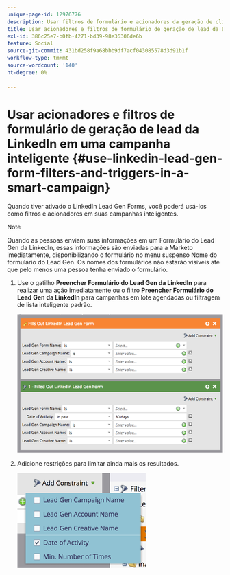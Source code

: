```yaml
---
unique-page-id: 12976776
description: Usar filtros de formulário e acionadores da geração de clientes potenciais da LinkedIn em uma campanha inteligente - Documentação do Marketo - Documentação do produto
title: Usar acionadores e filtros de formulário de geração de lead da LinkedIn em uma campanha inteligente
exl-id: 386c25e7-b0fb-4271-bd39-98e36306de6b
feature: Social
source-git-commit: 431bd258f9a68bbb9df7acf043085578d3d91b1f
workflow-type: tm+mt
source-wordcount: '140'
ht-degree: 0%

---
```


# Usar acionadores e filtros de formulário de geração de lead da LinkedIn em uma campanha inteligente {#use-linkedin-lead-gen-form-filters-and-triggers-in-a-smart-campaign}

Quando tiver ativado o LinkedIn Lead Gen Forms, você poderá usá-los como filtros e acionadores em suas campanhas inteligentes.

>[!NOTE]
>
>Quando as pessoas enviam suas informações em um Formulário do Lead Gen da LinkedIn, essas informações são enviadas para a Marketo imediatamente, disponibilizando o formulário no menu suspenso Nome do formulário do Lead Gen. Os nomes dos formulários não estarão visíveis até que pelo menos uma pessoa tenha enviado o formulário.

1. Use o gatilho **Preencher Formulário do Lead Gen da LinkedIn** para realizar uma ação imediatamente ou o filtro **Preencher Formulário do Lead Gen da LinkedIn** para campanhas em lote agendadas ou filtragem de lista inteligente padrão.

   ![](assets/screen-shot-2017-03-29-at-2.38.03-pm.png)

1. Adicione restrições para limitar ainda mais os resultados.

   ![](assets/lead-gen-constraints.png)
